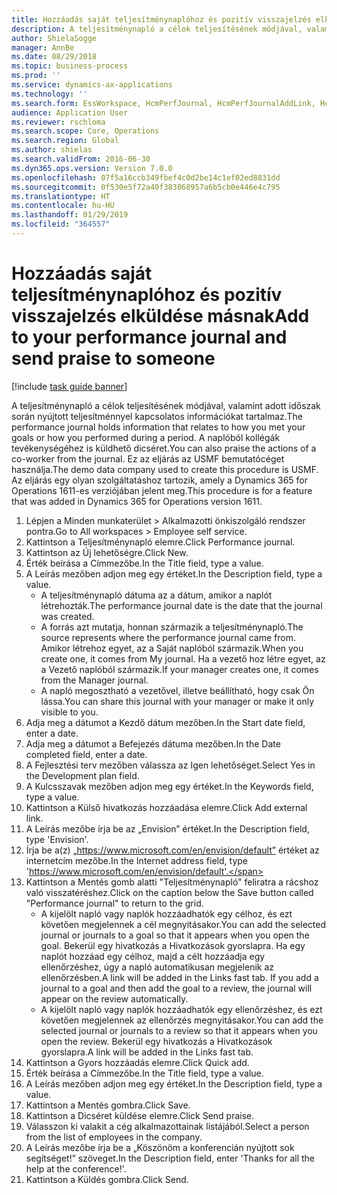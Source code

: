 ```yaml
---
title: Hozzáadás saját teljesítménynaplóhoz és pozitív visszajelzés elküldése másnak
description: A teljesítménynapló a célok teljesítésének módjával, valamint adott időszak során nyújtott teljesítménnyel kapcsolatos információkat tartalmaz.
author: ShielaSogge
manager: AnnBe
ms.date: 08/29/2018
ms.topic: business-process
ms.prod: ''
ms.service: dynamics-ax-applications
ms.technology: ''
ms.search.form: EssWorkspace, HcmPerfJournal, HcmPerfJournalAddLink, HcmPerfPraise, HcmWorkerLookUpByPerson, HcmPerfJournalAdd
audience: Application User
ms.reviewer: rschloma
ms.search.scope: Core, Operations
ms.search.region: Global
ms.author: shielas
ms.search.validFrom: 2016-06-30
ms.dyn365.ops.version: Version 7.0.0
ms.openlocfilehash: 07f5a16ccb349fbef4c0d2be14c1ef02ed8831dd
ms.sourcegitcommit: 0f530e5f72a40f383868957a6b5cb0e446e4c795
ms.translationtype: HT
ms.contentlocale: hu-HU
ms.lasthandoff: 01/29/2019
ms.locfileid: "364557"
---
```

# <a name="add-to-your-performance-journal-and-send-praise-to-someone"></a><span data-ttu-id="71e8c-103">Hozzáadás saját teljesítménynaplóhoz és pozitív visszajelzés elküldése másnak</span><span class="sxs-lookup"><span data-stu-id="71e8c-103">Add to your performance journal and send praise to someone</span></span>

[!include [task guide banner](../../includes/task-guide-banner.md)]

<span data-ttu-id="71e8c-104">A teljesítménynapló a célok teljesítésének módjával, valamint adott időszak során nyújtott teljesítménnyel kapcsolatos információkat tartalmaz.</span><span class="sxs-lookup"><span data-stu-id="71e8c-104">The performance journal holds information that relates to how you met your goals or how you performed during a period.</span></span> <span data-ttu-id="71e8c-105">A naplóból kollégák tevékenységéhez is küldhető dicséret.</span><span class="sxs-lookup"><span data-stu-id="71e8c-105">You can also praise the actions of a co-worker from the journal.</span></span> <span data-ttu-id="71e8c-106">Ez az eljárás az USMF bemutatócéget használja.</span><span class="sxs-lookup"><span data-stu-id="71e8c-106">The demo data company used to create this procedure is USMF.</span></span> <span data-ttu-id="71e8c-107">Az eljárás egy olyan szolgáltatáshoz tartozik, amely a Dynamics 365 for Operations 1611-es verziójában jelent meg.</span><span class="sxs-lookup"><span data-stu-id="71e8c-107">This procedure is for a feature that was added in Dynamics 365 for Operations version 1611.</span></span>

1. <span data-ttu-id="71e8c-108">Lépjen a Minden munkaterület > Alkalmazotti önkiszolgáló rendszer pontra.</span><span class="sxs-lookup"><span data-stu-id="71e8c-108">Go to All workspaces > Employee self service.</span></span>
2. <span data-ttu-id="71e8c-109">Kattintson a Teljesítménynapló elemre.</span><span class="sxs-lookup"><span data-stu-id="71e8c-109">Click Performance journal.</span></span>
3. <span data-ttu-id="71e8c-110">Kattintson az Új lehetőségre.</span><span class="sxs-lookup"><span data-stu-id="71e8c-110">Click New.</span></span>
4. <span data-ttu-id="71e8c-111">Érték beírása a Címmezőbe.</span><span class="sxs-lookup"><span data-stu-id="71e8c-111">In the Title field, type a value.</span></span>
5. <span data-ttu-id="71e8c-112">A Leírás mezőben adjon meg egy értéket.</span><span class="sxs-lookup"><span data-stu-id="71e8c-112">In the Description field, type a value.</span></span>
    * <span data-ttu-id="71e8c-113">A teljesítménynapló dátuma az a dátum, amikor a naplót létrehozták.</span><span class="sxs-lookup"><span data-stu-id="71e8c-113">The performance journal date is the date that the journal was created.</span></span>  
    * <span data-ttu-id="71e8c-114">A forrás azt mutatja, honnan származik a teljesítménynapló.</span><span class="sxs-lookup"><span data-stu-id="71e8c-114">The source represents where the performance journal came from.</span></span> <span data-ttu-id="71e8c-115">Amikor létrehoz egyet, az a Saját naplóból származik.</span><span class="sxs-lookup"><span data-stu-id="71e8c-115">When you create one, it comes from My journal.</span></span> <span data-ttu-id="71e8c-116">Ha a vezető hoz létre egyet, az a Vezető naplóból származik.</span><span class="sxs-lookup"><span data-stu-id="71e8c-116">If your manager creates one, it comes from the Manager journal.</span></span>  
    * <span data-ttu-id="71e8c-117">A napló megosztható a vezetővel, illetve beállítható, hogy csak Ön lássa.</span><span class="sxs-lookup"><span data-stu-id="71e8c-117">You can share this journal with your manager or make it only visible to you.</span></span>  
6. <span data-ttu-id="71e8c-118">Adja meg a dátumot a Kezdő dátum mezőben.</span><span class="sxs-lookup"><span data-stu-id="71e8c-118">In the Start date field, enter a date.</span></span>
7. <span data-ttu-id="71e8c-119">Adja meg a dátumot a Befejezés dátuma mezőben.</span><span class="sxs-lookup"><span data-stu-id="71e8c-119">In the Date completed field, enter a date.</span></span>
8. <span data-ttu-id="71e8c-120">A Fejlesztési terv mezőben válassza az Igen lehetőséget.</span><span class="sxs-lookup"><span data-stu-id="71e8c-120">Select Yes in the Development plan field.</span></span>
9. <span data-ttu-id="71e8c-121">A Kulcsszavak mezőben adjon meg egy értéket.</span><span class="sxs-lookup"><span data-stu-id="71e8c-121">In the Keywords field, type a value.</span></span>
10. <span data-ttu-id="71e8c-122">Kattintson a Külső hivatkozás hozzáadása elemre.</span><span class="sxs-lookup"><span data-stu-id="71e8c-122">Click Add external link.</span></span>
11. <span data-ttu-id="71e8c-123">A Leírás mezőbe írja be az „Envision” értéket.</span><span class="sxs-lookup"><span data-stu-id="71e8c-123">In the Description field, type 'Envision'.</span></span>
12. <span data-ttu-id="71e8c-124">Írja be a(z) „https://www.microsoft.com/en/envision/default” értéket az internetcím mezőbe.</span><span class="sxs-lookup"><span data-stu-id="71e8c-124">In the Internet address field, type 'https://www.microsoft.com/en/envision/default'.</span></span>
13. <span data-ttu-id="71e8c-125">Kattintson a Mentés gomb alatti "Teljesítménynapló" feliratra a rácshoz való visszatéréshez.</span><span class="sxs-lookup"><span data-stu-id="71e8c-125">Click on the caption below the Save button called "Performance journal" to return to the grid.</span></span>
    * <span data-ttu-id="71e8c-126">A kijelölt napló vagy naplók hozzáadhatók egy célhoz, és ezt követően megjelennek a cél megnyitásakor.</span><span class="sxs-lookup"><span data-stu-id="71e8c-126">You can add the selected journal or journals to a goal so that it appears when you open the goal.</span></span> <span data-ttu-id="71e8c-127">Bekerül egy hivatkozás a Hivatkozások gyorslapra. Ha egy naplót hozzáad egy célhoz, majd a célt hozzáadja egy ellenőrzéshez, úgy a napló automatikusan megjelenik az ellenőrzésben.</span><span class="sxs-lookup"><span data-stu-id="71e8c-127">A link will be added in the Links fast tab.    If you add a journal to a goal and then add the goal to a review, the journal will appear on the review automatically.</span></span>  
    * <span data-ttu-id="71e8c-128">A kijelölt napló vagy naplók hozzáadhatók egy ellenőrzéshez, és ezt követően megjelennek az ellenőrzés megnyitásakor.</span><span class="sxs-lookup"><span data-stu-id="71e8c-128">You can add the selected journal or journals to a review so that it appears when you open the review.</span></span>    <span data-ttu-id="71e8c-129">Bekerül egy hivatkozás a Hivatkozások gyorslapra.</span><span class="sxs-lookup"><span data-stu-id="71e8c-129">A link will be added in the Links fast tab.</span></span>  
14. <span data-ttu-id="71e8c-130">Kattintson a Gyors hozzáadás elemre.</span><span class="sxs-lookup"><span data-stu-id="71e8c-130">Click Quick add.</span></span>
15. <span data-ttu-id="71e8c-131">Érték beírása a Címmezőbe.</span><span class="sxs-lookup"><span data-stu-id="71e8c-131">In the Title field, type a value.</span></span>
16. <span data-ttu-id="71e8c-132">A Leírás mezőben adjon meg egy értéket.</span><span class="sxs-lookup"><span data-stu-id="71e8c-132">In the Description field, type a value.</span></span>
17. <span data-ttu-id="71e8c-133">Kattintson a Mentés gombra.</span><span class="sxs-lookup"><span data-stu-id="71e8c-133">Click Save.</span></span>
18. <span data-ttu-id="71e8c-134">Kattintson a Dicséret küldése elemre.</span><span class="sxs-lookup"><span data-stu-id="71e8c-134">Click Send praise.</span></span>
19. <span data-ttu-id="71e8c-135">Válasszon ki valakit a cég alkalmazottainak listájából.</span><span class="sxs-lookup"><span data-stu-id="71e8c-135">Select a person from the list of employees in the company.</span></span>
20. <span data-ttu-id="71e8c-136">A Leírás mezőbe írja be a „Köszönöm a konferencián nyújtott sok segítséget!” szöveget.</span><span class="sxs-lookup"><span data-stu-id="71e8c-136">In the Description field, enter 'Thanks for all the help at the conference!'.</span></span>
21. <span data-ttu-id="71e8c-137">Kattintson a Küldés gombra.</span><span class="sxs-lookup"><span data-stu-id="71e8c-137">Click Send.</span></span>

